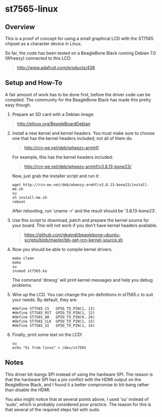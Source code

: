 # st7565-linux

## Overview

This is a proof of concept for using a small graphical LCD with the ST7565 chipset as a character device in Linux.

So far, the code has been tested on a BeagleBone Black running Debian 7.0 (Wheezy) connected to this LCD:
>http://www.adafruit.com/products/438

## Setup and How-To

A fair amount of work has to be done first, before the driver code can be compiled. The community for the BeagleBone Black has made this pretty easy though.

1. Prepare an SD card with a Debian image:
>http://elinux.org/BeagleBoardDebian

2. Install a new kernel and kernel headers. You must make sure to choose one that has the kernel headers included; not all of them do.
    >http://rcn-ee.net/deb/wheezy-armhf/

    For example, this has the kernel headers included:
    >http://rcn-ee.net/deb/wheezy-armhf/v3.8.13-bone23/

    Now, just grab the installer script and run it:
    ```
	wget http://rcn-ee.net/deb/wheezy-armhf/v3.8.13-bone23/install-me.sh
	su
	sh install-me.sh
	reboot
	```

	After rebooting, run 'uname -r' and the result should be '3.8.13-bone23'.

3. Use this script to download, patch and prepare the kernel source for your board. This will not work if you don't have kernel headers available.
	>https://github.com/gkaindl/beaglebone-ubuntu-scripts/blob/master/bb-get-rcn-kernel-source.sh

4. Now you should be able to compile kernel drivers.
	```
	make clean
	make
	su
	insmod st7565.ko
	```
	The command 'dmesg' will print kernel messages and help you debug problems.

5. Wire up the LCD. You can change the pin definitions in st7565.c to suit your needs. By default, they are:
	```
	#define ST7565_CS	GPIO_TO_PIN(1, 13)
	#define ST7565_RST	GPIO_TO_PIN(1, 12)
	#define ST7565_A0	GPIO_TO_PIN(0, 26)
	#define ST7565_CLK	GPIO_TO_PIN(1, 15)
	#define ST7565_SI	GPIO_TO_PIN(1, 14)
	```

6. Finally, print some text on the LCD!
	```
	su
	echo "hi from linux" > /dev/st7565
	```

## Notes

This driver bit-bangs SPI instead of using the hardware SPI. The reason is that the hardware SPI has a pin conflict with the HDMI output on the BeagleBone Black, and I found it a better compromise to bit-bang rather than disable the HDMI.

You also might notice that at several points above, I used 'su' instead of 'sudo', which is probably considered poor practice. The reason for this is that several of the required steps fail with sudo.